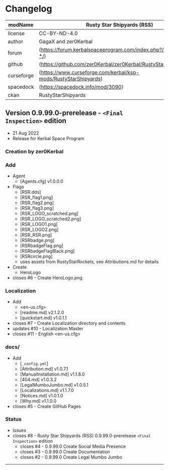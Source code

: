 # Changelog  
  
| modName    | Rusty Star Shipyards (RSS)                                        |
| ---------- | ----------------------------------------------------------------- |
| license    | CC-BY-ND-4.0                                                      |
| author     | GagaX and zer0Kerbal                                              |
| forum      | (https://forum.kerbalspaceprogram.com/index.php?/topic/209456-*/) |
| github     | (https://github.com/zer0Kerbal/zer0Kerbal/RustyStarShipyards)     |
| curseforge | (https://www.curseforge.com/kerbal/ksp-mods/RustyStarShipyards)   |
| spacedock  | (https://spacedock.info/mod/3090)                                 |
| ckan       | RustyStarShipyards                                                |

## Version 0.9.99.0-prerelease - `<Final Inspection>` edition

* 21 Aug 2022
* Release for Kerbal Space Program

### Creation by zer0Kerbal

### Add

* Agent
  * [Agents.cfg] v1.0.0.0
* Flags
  * [RSR.dds]
  * [RSR_flag1.png]
  * [RSR_flag2.png]
  * [RSR_flag3.png]
  * [RSR_LOGO_scratched.png]
  * [RSR_LOGO_scratched2.png]
  * [RSR_LOGO1.png]
  * [RSR_LOGO2.png]
  * [RSR_RSR.png]
  * [RSRbadge.png]
  * [RSRbadgeFlag.png]
  * [RSRbadgeFlagBlack.png]
  * [RSRcircle.png]
  * uses assets from RustyStarRockets, see Attributions.md for details
* Create
  * HeroLogo
* closes #6 - Create HeroLogo.png

### Localization

* Add
  * <en-us.cfg>
  * [readme.md] v2.1.2.0
  * [quickstart.md] v1.0.1.1
* closes #7 - Create Localization directory and contents
* updates #10 - Localization Master
* closes #11 - English <en-us.cfg>

### docs/

* Add
  * [`_config.yml`]
  * [Attribution.md] v1.0.7.1
  * [ManualInstallation.md] v1.1.8.0
  * [404.md] v1.0.3.2
  * [LegalMumboJumbo.md] v1.0.5.1
  * [Localizations.md] v1.1.7.0
  * [Notices.md] v1.0.1.0
  * [Why.md] v1.1.0.0
* closes #5 - Create GitHub Pages

### Status

* Issues
* closes #8 - Rusty Star Shipyards (RSS) 0.9.99.0-prerelease `<Final Inspection>` edition
  * closes #4 - 0.9.99.0 Create Social Media Presence
  * closes #3 - 0.9.99.0 Create Documentation
  * closes #2 - 0.9.99.0 Create Legal Mumbo Jumbo

---
